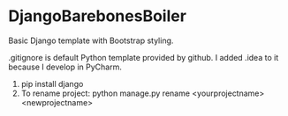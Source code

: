 # DjangoBarebonesBoiler

Basic Django template with Bootstrap styling.

.gitignore is default Python template provided by github. I added .idea to it because I develop in PyCharm. 

1. pip install django
2. To rename project: python manage.py rename \<yourprojectname> \<newprojectname>
